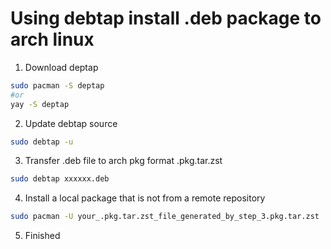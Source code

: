 # Using debtap install .deb package to arch linux

1. Download deptap

```bash
sudo pacman -S deptap
#or
yay -S deptap
```

2. Update debtap source

```bash
sudo debtap -u
```

3. Transfer .deb file to arch pkg format .pkg.tar.zst

```bash
sudo debtap xxxxxx.deb
```

4. Install a local package that is not from a remote repository

```bash
sudo pacman -U your_.pkg.tar.zst_file_generated_by_step_3.pkg.tar.zst
```

5. Finished



